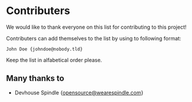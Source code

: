 # Contributers
We would like to thank everyone on this list for contributing to this project!

Contributers can add themselves to the list by using to following format:

    John Doe {johndoe@nobody.tld}

Keep the list in alfabetical order please.

## Many thanks to

 * Devhouse Spindle {opensource@wearespindle.com}
